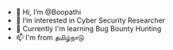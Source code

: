 - 👋 Hi, I’m @Boopathi
- 👀 I’m interested in Cyber Security Researcher
- 🌱 Currently I'm learning Bug Bounty Hunting
- 📫 I'm from தமிழ்நாடு

<!---
Boopath1/Boopath1 is a ✨ special ✨ repository because its `README.md` (this file) appears on your GitHub profile.
You can click the Preview link to take a look at your changes.
--->
